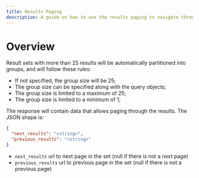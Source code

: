 ```yaml
---
title: Results Paging
description: A guide on how to use the results paging to navigate through the results of a request
---
```


# Overview

Result sets with more than 25 results will be automatically partitioned into groups, and will follow these rules:

- If not specified, the group size will be 25;
- The group size can be specified along with the query objects;
- The group size is limited to a maximum of 25;
- The group size is limited to a minimum of 1;

The response will contain data that allows paging through the results. The JSON shape is:

```JSON
{
  "next_results": "<string>",
  "previous_results": "<string>"
}
```

* `next_results` url to next page in the set (null if there is not a next page)
* `previous_results` url to previous page in the set (null if there is not a previous page)
